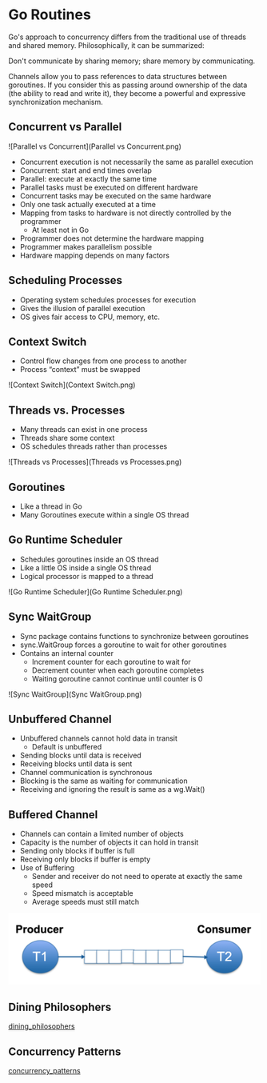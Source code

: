 # Go Routines 

Go's approach to concurrency differs from the traditional use of threads and shared memory. Philosophically, it can be summarized:

Don't communicate by sharing memory; share memory by communicating.

Channels allow you to pass references to data structures between goroutines. If you consider this as passing around ownership of the data (the ability to read and write it), they become a powerful and expressive synchronization mechanism.

## Concurrent vs Parallel

![Parallel vs Concurrent](Parallel vs Concurrent.png)

- Concurrent execution is not necessarily the same as parallel execution
- Concurrent: start and end times overlap
- Parallel: execute at exactly the same time
- Parallel tasks must be executed on different hardware
- Concurrent tasks may be executed on the same hardware
- Only one task actually executed at a time
- Mapping from tasks to hardware is not directly controlled by the programmer
  - At least not in Go
- Programmer does not determine the hardware mapping
- Programmer makes parallelism possible
- Hardware mapping depends on many factors

## Scheduling Processes

- Operating system schedules processes for execution
- Gives the illusion of parallel execution
- OS gives fair access to CPU, memory, etc.

## Context Switch

- Control flow changes from one process to another
- Process “context” must be swapped

![Context Switch](Context Switch.png)

## Threads vs. Processes

- Many threads can exist in one process
- Threads share some context
- OS schedules threads rather than processes

![Threads vs Processes](Threads vs Processes.png)

## Goroutines

- Like a thread in Go
- Many Goroutines execute within a single OS thread

## Go Runtime Scheduler

- Schedules goroutines inside an OS thread
- Like a little OS inside a single OS thread
- Logical processor is mapped to a thread

![Go Runtime Scheduler](Go Runtime Scheduler.png)

## Sync WaitGroup

- Sync package contains functions to synchronize between goroutines
- sync.WaitGroup forces a goroutine to wait for other goroutines
- Contains an internal counter
  - Increment counter for each goroutine to wait for 
  - Decrement counter when each goroutine completes 
  - Waiting goroutine cannot continue until counter is 0

![Sync WaitGroup](Sync WaitGroup.png)

## Unbuffered Channel

- Unbuffered channels cannot hold data in transit
  - Default is unbuffered
- Sending blocks until data is received
- Receiving blocks until data is sent
- Channel communication is synchronous
- Blocking is the same as waiting for communication
- Receiving and ignoring the result is same as a wg.Wait()

## Buffered Channel
- Channels can contain a limited number of objects
- Capacity is the number of objects it can hold in transit
- Sending only blocks if buffer is full
- Receiving only blocks if buffer is empty
- Use of Buffering
  - Sender and receiver do not need to operate at exactly the same speed
  - Speed mismatch is acceptable
  - Average speeds must still match

![channel](channel.png)

## Dining Philosophers

[dining_philosophers](https://github.com/lee-hen/Algorithms/5_context_or_beyond/101_go_routines/18_dining_philosophers)

## Concurrency Patterns

[concurrency_patterns](https://github.com/lee-hen/Algorithms/5_context_or_beyond/101_go_routines/17_concurrency_patterns)
